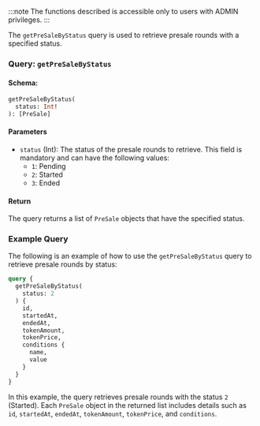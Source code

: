 :::note
The functions described is accessible only to users with ADMIN privileges.
:::

The `getPreSaleByStatus` query is used to retrieve presale rounds with a specified status.

### Query: `getPreSaleByStatus`

#### Schema:
```graphql
getPreSaleByStatus(
  status: Int!
): [PreSale]
```

#### Parameters

- `status` (Int): The status of the presale rounds to retrieve. This field is mandatory and can have the following values:
  - `1`: Pending
  - `2`: Started
  - `3`: Ended

#### Return

The query returns a list of `PreSale` objects that have the specified status.

### Example Query

The following is an example of how to use the `getPreSaleByStatus` query to retrieve presale rounds by status:

```graphql
query {
  getPreSaleByStatus(
    status: 2
  ) {
    id,
    startedAt,
    endedAt,
    tokenAmount,
    tokenPrice,
    conditions {
      name,
      value
    }
  }
}
```

In this example, the query retrieves presale rounds with the status `2` (Started). Each `PreSale` object in the returned list includes details such as `id`, `startedAt`, `endedAt`, `tokenAmount`, `tokenPrice`, and `conditions`.
```